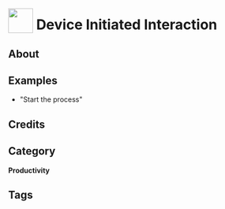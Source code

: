 # <img src="https://raw.githack.com/FortAwesome/Font-Awesome/master/svgs/solid/robot.svg" card_color="#CCC" width="50" height="50" style="vertical-align:bottom"/> Device Initiated Interaction


## About


## Examples
* "Start the process"

## Credits


## Category
**Productivity**

## Tags

